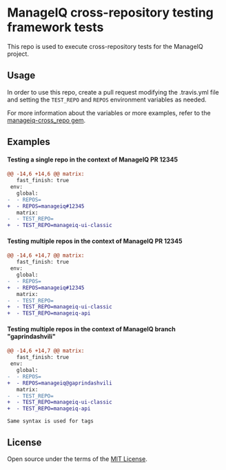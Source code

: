 # ManageIQ cross-repository testing framework tests

This repo is used to execute cross-repository tests for the ManageIQ project.

## Usage

In order to use this repo, create a pull request modifying the .travis.yml file
and setting the `TEST_REPO` and `REPOS` environment variables as needed.

For more information about the variables or more examples, refer to the
[manageiq-cross_repo gem](https://github.com/ManageIQ/manageiq-cross_repo/blob/master/README.md).

## Examples

#### Testing a single repo in the context of ManageIQ PR 12345

```diff
@@ -14,6 +14,6 @@ matrix:
   fast_finish: true
 env:
   global:
-  - REPOS=
+  - REPOS=manageiq#12345
   matrix:
-  - TEST_REPO=
+  - TEST_REPO=manageiq-ui-classic
```

#### Testing multiple repos in the context of ManageIQ PR 12345

```diff
@@ -14,6 +14,7 @@ matrix:
   fast_finish: true
 env:
   global:
-  - REPOS=
+  - REPOS=manageiq#12345
   matrix:
-  - TEST_REPO=
+  - TEST_REPO=manageiq-ui-classic
+  - TEST_REPO=manageiq-api
```

#### Testing multiple repos in the context of ManageIQ branch "gaprindashvili"

```diff
@@ -14,6 +14,7 @@ matrix:
   fast_finish: true
 env:
   global:
-  - REPOS=
+  - REPOS=manageiq@gaprindashvili
   matrix:
-  - TEST_REPO=
+  - TEST_REPO=manageiq-ui-classic
+  - TEST_REPO=manageiq-api
```

`Same syntax is used for tags`

## License

Open source under the terms of the [MIT License](https://opensource.org/licenses/MIT).
